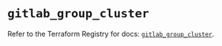 # `gitlab_group_cluster`

Refer to the Terraform Registry for docs: [`gitlab_group_cluster`](https://registry.terraform.io/providers/gitlabhq/gitlab/17.9.0/docs/resources/group_cluster).
